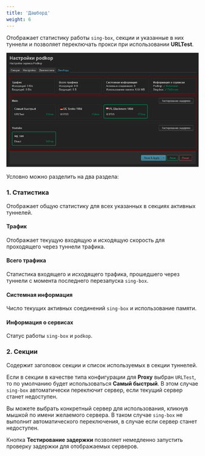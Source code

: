 ```yaml
---
title: 'Дашборд'
weight: 6
---
```


Отображает статистику работы `sing-box`, секции и указанные в них туннели и позволяет переключать прокси при использовании **URLTest**.


![dashboard](images/luci-dashboard-example.jpg)

Условно можно разделить на два раздела:

### 1. Статистика

Отображает общую статистику для всех указанных в секциях активных туннелей.

#### Трафик

Отображает текущую входящую и исходящую скорость для проходящего через туннели трафика.

#### Всего трафика

Статистика входящего и исходящего трафика, прошедшего через туннели с момента последнего перезапуска `sing-box`.

#### Системная информация

Число текущих активных соединений `sing-box` и использование памяти.

#### Информация о сервисах

Статус работы `sing-box` и `podkop`.

### 2. Секции

Содержит заголовок секции и список используемых в секции туннелей.

Если в секции в качестве типа конфигурации для **Proxy** выбран `URLTest`, то по умолчанию будет использоваться **Самый быстрый**. В этом случае `sing-box` автоматически переключит сервер, если текущий сервер станет недоступен.

Вы можете выбрать конкретный сервер для использования, кликнув мышкой по имени желаемого сервера. В таком случае `sing-box` не выполнит автоматического переключения, в случае если сервер станет недоступен.

Кнопка **Тестирование задержки** позволяет немедленно запустить проверку задержки для отображаемых серверов.



